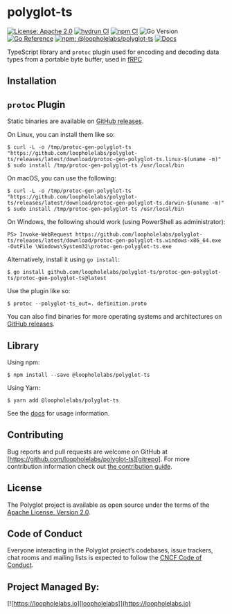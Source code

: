 # polyglot-ts

[![License: Apache 2.0](https://img.shields.io/badge/License-Apache%202.0-brightgreen.svg)][license]
[![hydrun CI](https://github.com/loopholelabs/polyglot-ts/actions/workflows/hydrun.yaml/badge.svg)](https://github.com/loopholelabs/polyglot-ts/actions/workflows/hydrun.yaml)
[![npm CI](https://github.com/loopholelabs/polyglot-ts/actions/workflows/npm.yaml/badge.svg)](https://github.com/loopholelabs/polyglot-ts/actions/workflows/docker.yaml)
![Go Version](https://img.shields.io/badge/go%20version-%3E=1.19-61CFDD.svg)
[![Go Reference](https://pkg.go.dev/badge/github.com/loopholelabs/polyglot-ts.svg)](https://pkg.go.dev/github.com/loopholelabs/polyglot-ts)
[![npm: @loopholelabs/polyglot-ts](https://img.shields.io/npm/v/@loopholelabs/polyglot-ts)](https://www.npmjs.com/package/@loopholelabs/polyglot-ts)
[![Docs](https://img.shields.io/badge/Docs-TypeDoc-blue.svg)][docs]

TypeScript library and `protoc` plugin used for encoding and decoding data types from a portable byte buffer, used in [fRPC](https://frpc.io)

## Installation

## `protoc` Plugin

Static binaries are available on [GitHub releases](https://github.com/loopholelabs/polyglot-ts/releases).

On Linux, you can install them like so:

```shell
$ curl -L -o /tmp/protoc-gen-polyglot-ts "https://github.com/loopholelabs/polyglot-ts/releases/latest/download/protoc-gen-polyglot-ts.linux-$(uname -m)"
$ sudo install /tmp/protoc-gen-polyglot-ts /usr/local/bin
```

On macOS, you can use the following:

```shell
$ curl -L -o /tmp/protoc-gen-polyglot-ts "https://github.com/loopholelabs/polyglot-ts/releases/latest/download/protoc-gen-polyglot-ts.darwin-$(uname -m)"
$ sudo install /tmp/protoc-gen-polyglot-ts /usr/local/bin
```

On Windows, the following should work (using PowerShell as administrator):

```shell
PS> Invoke-WebRequest https://github.com/loopholelabs/polyglot-ts/releases/latest/download/protoc-gen-polyglot-ts.windows-x86_64.exe -OutFile \Windows\System32\protoc-gen-polyglot-ts.exe
```

Alternatively, install it using `go install`:

```shell
$ go install github.com/loopholelabs/polyglot-ts/protoc-gen-polyglot-ts/protoc-gen-polyglot-ts@latest
```

Use the plugin like so:

```shell
$ protoc --polyglot-ts_out=. definition.proto
```

You can also find binaries for more operating systems and architectures on [GitHub releases](https://github.com/loopholelabs/polyglot-ts/releases).

## Library

Using npm:

```shell
$ npm install --save @loopholelabs/polyglot-ts
```

Using Yarn:

```shell
$ yarn add @loopholelabs/polyglot-ts
```

See the [docs][docs] for usage information.

## Contributing

Bug reports and pull requests are welcome on GitHub at [https://github.com/loopholelabs/polyglot-ts][gitrepo]. For more contribution information check out [the contribution guide](./CONTRIBUTING.md).

## License

The Polyglot project is available as open source under the terms of the [Apache License, Version 2.0][license].

## Code of Conduct

Everyone interacting in the Polyglot project’s codebases, issue trackers, chat rooms and mailing lists is expected to follow the [CNCF Code of Conduct](https://github.com/cncf/foundation/blob/master/code-of-conduct.md).

## Project Managed By:

[![https://loopholelabs.io][loopholelabs]](https://loopholelabs.io)

[license]: http://www.apache.org/licenses/LICENSE-2.0
[docs]: https://loopholelabs.github.io/polyglot-ts
[gitrepo]: https://github.com/loopholelabs/polyglot-ts
[loopholelabs]: https://cdn.loopholelabs.io/loopholelabs/LoopholeLabsLogo.svg
